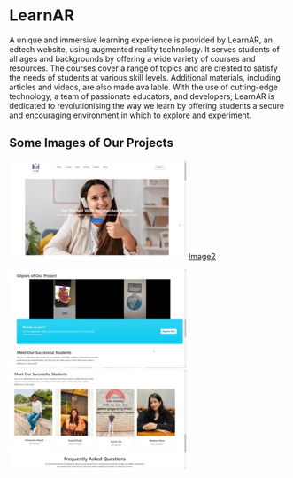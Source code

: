 # LearnAR
A unique and immersive learning experience is provided by LearnAR, an edtech website, using augmented reality technology. It serves students of all ages and backgrounds by offering a wide variety of courses and resources. The courses cover a range of topics and are created to satisfy the needs of students at various skill levels. Additional materials, including articles and videos, are also made available. With the use of cutting-edge technology, a team of passionate educators, and developers, LearnAR is dedicated to revolutionising the way we learn by offering students a secure and encouraging environment in which to explore and experiment.

## Some Images of Our Projects 
![Image 1](/images/Projects/image1.jpeg) [Image2](/images/Projects/image2%20Small.jpeg)

![image3](/images/Projects/image3%20Small.jpeg)
![image4](/images/Projects/image4%20Small.jpeg)
